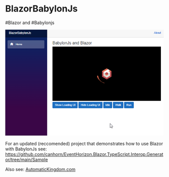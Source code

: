 # BlazorBabylonJs
#Blazor and #Babylonjs

![Screenshot](Animation.gif)

For an updated (reccomended) project that demonstrates how to use Blazor with BabylonJs see:
https://github.com/canhorn/EventHorizon.Blazor.TypeScript.Interop.Generator/tree/main/Sample

Also see:
[AutomaticKingdom.com](https://github.com/ADefWebserver/AutomaticKingdom)
